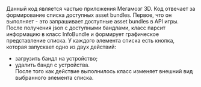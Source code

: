 Данный код является частью приложения Мегамозг 3D.
Код отвечает за формирование списка доступных asset bundles.
Первое, что он выполняет - это запрашивает доступные asset bundles в API игры.
После получения json с доступными бандлами, класс парсит информацию
в класс InfoBundle и формирует графическое представление списка.
У каждого элемента списка есть кнопка, которая запускает одно из 
двух действий:
- загрузить бандл на устройство;
- удалить бандл с устройства.   
После того как действие выполнилось класс изменяет внешний вид выбранного элемента списка.  
